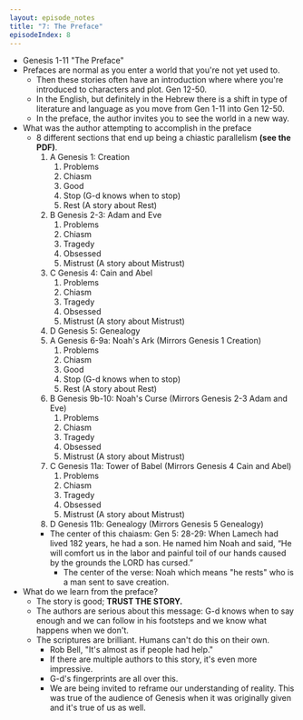 ```yaml
---
layout: episode_notes
title: "7: The Preface"
episodeIndex: 8
---
```

- Genesis 1-11 "The Preface"
- Prefaces are normal as you enter a world that you're not yet used to.
  - Then these stories often have an introduction where where you're introduced to characters and plot. Gen 12-50.
  - In the English, but definitely in the Hebrew there is a shift in type of literature and language as you move from Gen 1-11 into Gen 12-50.
  - In the preface, the author invites you to see the world in a new way.
- What was the author attempting to accomplish in the preface
  - 8 different sections that end up being a chiastic parallelism **(see the PDF)**.
    1. A Genesis 1: Creation
       1. Problems
       2. Chiasm
       3. Good
       4. Stop (G-d knows when to stop)
       5. Rest (A story about Rest)
    2. B Genesis 2-3: Adam and Eve
       1. Problems
       2. Chiasm
       3. Tragedy
       4. Obsessed
       5. Mistrust (A story about Mistrust)
    3. C Genesis 4: Cain and Abel
       1. Problems
       2. Chiasm
       3. Tragedy
       4. Obsessed
       5. Mistrust (A story about Mistrust)
    4. D Genesis 5: Genealogy
    5. A Genesis 6-9a: Noah's Ark (Mirrors Genesis 1 Creation)
       1. Problems
       2. Chiasm
       3. Good
       4. Stop (G-d knows when to stop)
       5. Rest (A story about Rest)
    6. B Genesis 9b-10: Noah's Curse (Mirrors Genesis 2-3 Adam and Eve)
       1. Problems
       2. Chiasm
       3. Tragedy
       4. Obsessed
       5. Mistrust (A story about Mistrust)
    7. C Genesis 11a: Tower of Babel (Mirrors Genesis 4 Cain and Abel)
       1. Problems
       2. Chiasm
       3. Tragedy
       4. Obsessed
       5. Mistrust (A story about Mistrust)
    8. D Genesis 11b: Genealogy (Mirrors Genesis 5 Genealogy)
    - The center of this chaiasm: Gen 5: 28-29: When Lamech had lived 182 years, he had a son. He named him Noah and said, “He will comfort us in the labor and painful toil of our hands caused by the grounds the LORD has cursed.”
      - The center of the verse: Noah which means "he rests" who is a man sent to save creation.
- What do we learn from the preface?
  - The story is good; **TRUST THE STORY.**
  - The authors are serious about this message: G-d knows when to say enough and we can follow in his footsteps and we know what happens when we don't.
  - The scriptures are brilliant. Humans can't do this on their own.
    - Rob Bell, "It's almost as if people had help."
    - If there are multiple authors to this story, it's even more impressive.
    - G-d's fingerprints are all over this.
    - We are being invited to reframe our understanding of reality. This was true of the audience of Genesis when it was originally given and it's true of us as well.
